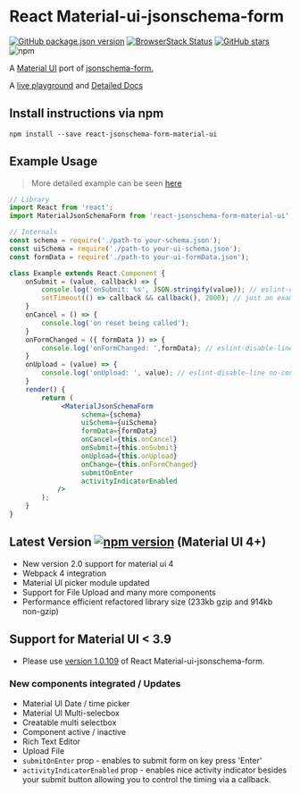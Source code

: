 # React Material-ui-jsonschema-form

[![GitHub package.json version](https://img.shields.io/github/package-json/v/vip-git/react-jsonschema-form-material-ui?style=plastic)](https://github.com/vip-git/react-jsonschema-form-material-ui) [![BrowserStack Status](https://automate.browserstack.com/badge.svg?badge_key=QStsZ21iSHErWEh6UGVaZCt5MHNYTEZvbTR2azR2TnM5SWJMcmFOWjNDOD0tLUJlblVZbEVxR0lkb3JTUkUrV3JCOHc9PQ==--f5d3b4d260853b52c498f676e78e8d695a140542%)](https://automate.browserstack.com/public-build/QStsZ21iSHErWEh6UGVaZCt5MHNYTEZvbTR2azR2TnM5SWJMcmFOWjNDOD0tLUJlblVZbEVxR0lkb3JTUkUrV3JCOHc9PQ==--f5d3b4d260853b52c498f676e78e8d695a140542%) [![GitHub stars](https://img.shields.io/github/stars/vip-git/react-jsonschema-form-material-ui?style=social)](https://github.com/vip-git/react-jsonschema-form-material-ui) ![npm](https://img.shields.io/npm/dt/react-jsonschema-form-material-ui)

A [Material UI](http://www.material-ui.com/) port of [jsonschema-form.](https://json-schema.org/)

A [live playground](https://react-jsonschema-form-material-ui.github56.now.sh/) and [Detailed Docs](https://react-json-schema.app/)

## Install instructions via npm

```text
npm install --save react-jsonschema-form-material-ui
```

## Example Usage

> More detailed example can be seen [here](https://github.com/vip-git/react-jsonschema-form-material-ui/blob/master/src/demo/body/Example.jsx)

```jsx
// Library
import React from 'react';
import MaterialJsonSchemaForm from 'react-jsonschema-form-material-ui';

// Internals
const schema = require('./path-to your-schema.json');
const uiSchema = require('./path-to your-ui-schema.json');
const formData = require('./path-to your-ui-formData.json');

class Example extends React.Component {
    onSubmit = (value, callback) => {
        console.log('onSubmit: %s', JSON.stringify(value)); // eslint-disable-line no-console
        setTimeout(() => callback && callback(), 2000); // just an example in real world can be your XHR call
    }
    onCancel = () => {
        console.log('on reset being called');
    }
    onFormChanged = ({ formData }) => {
        console.log('onFormChanged: ',formData); // eslint-disable-line no-console
    }
    onUpload = (value) => {
        console.log('onUpload: ', value); // eslint-disable-line no-console
    }
    render() {
        return (
             <MaterialJsonSchemaForm
                  schema={schema}
                  uiSchema={uiSchema}
                  formData={formData}
                  onCancel={this.onCancel}
                  onSubmit={this.onSubmit}
                  onUpload={this.onUpload}
                  onChange={this.onFormChanged}
                  submitOnEnter
                  activityIndicatorEnabled
            />
        );
    }
}
```

## Latest Version [![npm version](https://badge.fury.io/js/react-jsonschema-form-material-ui.svg)](https://react-jsonschema-form-material-ui.github56.now.sh) \(Material UI 4+\)

* New version 2.0 support for material ui 4
* Webpack 4 integration
* Material UI picker module updated
* Support for File Upload and many more components
* Performance efficient refactored library size \(233kb gzip and 914kb non-gzip\)

## Support for Material UI &lt; 3.9

* Please use [version 1.0.109](https://github.com/vip-git/react-jsonschema-form-material-ui/tree/v1.x) of React Material-ui-jsonschema-form.

### New components integrated / Updates

* Material UI Date / time picker    
* Material UI Multi-selecbox    
* Creatable multi selectbox    
* Component active / inactive    
* Rich Text Editor
* Upload File
* `submitOnEnter` prop - enables to submit form on key press 'Enter'
* `activityIndicatorEnabled` prop - enables nice activity indicator besides your submit button allowing you to control the timing via a callback.

